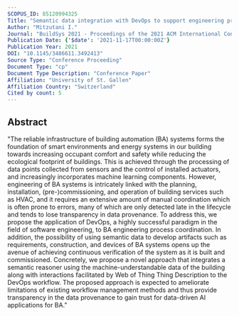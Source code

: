 ```yaml
---
SCOPUS_ID: 85120994325
Title: "Semantic data integration with DevOps to support engineering process of intelligent building automation systems"
Author: "Mitzutani I."
Journal: "BuildSys 2021 - Proceedings of the 2021 ACM International Conference on Systems for Energy-Efficient Built Environments"
Publication Date: {'$date': '2021-11-17T00:00:00Z'}
Publication Year: 2021
DOI: "10.1145/3486611.3492413"
Source Type: "Conference Proceeding"
Document Type: "cp"
Document Type Description: "Conference Paper"
Affiliation: "University of St. Gallen"
Affiliation Country: "Switzerland"
Cited by count: 5
---
```


## Abstract
"The reliable infrastructure of building automation (BA) systems forms the foundation of smart environments and energy systems in our building towards increasing occupant comfort and safety while reducing the ecological footprint of buildings. This is achieved through the processing of data points collected from sensors and the control of installed actuators, and increasingly incorporates machine learning components. However, engineering of BA systems is intricately linked with the planning, installation, (pre-)commissioning, and operation of building services such as HVAC, and it requires an extensive amount of manual coordination which is often prone to errors, many of which are only detected late in the lifecycle and tends to lose transparency in data provenance. To address this, we propose the application of DevOps, a highly successful paradigm in the field of software engineering, to BA engineering process coordination. In addition, the possibility of using semantic data to develop artifacts such as requirements, construction, and devices of BA systems opens up the avenue of achieving continuous verification of the system as it is built and commissioned. Concretely, we propose a novel approach that integrates a semantic reasoner using the machine-understandable data of the building along with interactions facilitated by Web of Thing Thing Description to the DevOps workflow. The proposed approach is expected to ameliorate limitations of existing workflow management methods and thus provide transparency in the data provenance to gain trust for data-driven AI applications for BA."

